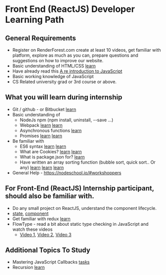 
# Front End (ReactJS) Developer Learning Path

## General Requirements

- Register on RenderForest.com create at least 10 videos, get familiar with platform, explore as much as you can, prepare questions and suggestions on how to improve our website.
- Basic understanding of HTML/CSS [learn](https://www.codecademy.com/en/tracks/web)
- Have already read this [A re introduction to JavaScript](https://developer.mozilla.org/en-US/docs/Web/JavaScript/A_re-introduction_to_JavaScript)
- Basic working knowledge of JavaScript
- CS Related university grad or 3rd course or above.


## What you will learn during internship
- Git / github - or Bitbucket [learn](https://try.github.io/levels/1/challenges/1)
- Basic understanding of
  - NodeJs npm (npm install, uninstall, --save …)
  - Webpack [learn](https://webpack.js.org/guides/getting-started/) [learn](https://auth0.com/blog/webpack-a-gentle-introduction/)
  - Asynchronous functions [learn](https://medium.com/@siddharthac6/javascript-execution-of-synchronous-and-asynchronous-codes-40f3a199e687)
  - Promises [learn](https://medium.com/javascript-scene/master-the-javascript-interview-what-is-a-promise-27fc71e77261) [learn](https://learn.javascript.ru/promise)
- Be familiar with
  - ES6 syntax [learn](https://webapplog.com/es6/) [learn](https://webapplog.com/es6/)
  - What are Cookies? [learn](https://www.nczonline.net/blog/2009/05/05/http-cookies-explained/) [learn](https://www.w3schools.com/js/js_cookies.asp)
  - What is package.json for? [learn](http://nodesource.com/blog/the-basics-of-package-json-in-node-js-and-npm/)
  - Have written an array sorting function (bubble sort, quick sort.. Or any) [learn](http://www.8bitavenue.com/2015/09/sorting-algorithms-explained-by-examples/) [learn](https://www.cs.cmu.edu/~adamchik/15-121/lectures/Sorting%20Algorithms/sorting.html) [learn](http://macr.ae/article/sorting-algorithms.html)
- General Help - https://nodeschool.io/#workshoppers

## For Front-End (ReactJS) Internship participant, should also be familiar with.
- Do any small project on ReactJS, understand the component lifecycle.
- [state](https://facebook.github.io/react/docs/state-and-lifecycle.html), [component](https://facebook.github.io/react/docs/react-component.html)
- Get familiar with redux [learn](https://egghead.io/courses/getting-started-with-redux)
- FlowType - read a bit about static type checking in JavaScript and watch these videos
  - [Video 1](https://www.youtube.com/watch?v=TjmTuglpAXQ), [Video 2](https://www.youtube.com/watch?v=oaBzhS6O4ew), [Video 3](https://www.youtube.com/watch?v=V1po0BT7kac )

## Additional Topics To Study
- Mastering JavaScript Callbacks [tasks](https://github.com/emarukyan/mastering-callbacks-javascript/)
- Recursion [learn](https://github.com/AlbertHambardzumyan/recursion)

